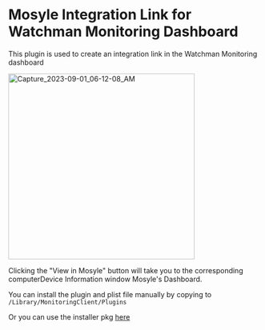 # Mosyle Integration Link for Watchman Monitoring Dashboard

This plugin is used to create an integration link in the Watchman Monitoring dashboard

<img width="372" alt="Capture_2023-09-01_06-12-08_AM" src="https://github.com/macitpros/wm-mosyle-device-link/assets/17754199/3e3f884a-90f4-435b-afa5-6ea7b73b6f17">

Clicking the "View in Mosyle" button will take you to the corresponding computerDevice Information window Mosyle's Dashboard.

You can install the plugin and plist file manually by copying to `/Library/MonitoringClient/Plugins`

Or you can use the installer pkg [here](https://github.com/macitpros/wm-mosyle-device-link/blob/master/Build/mosyle-integration-link.pkg)
